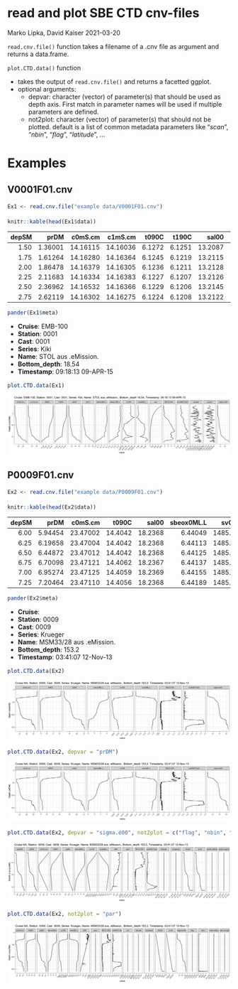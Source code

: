 read and plot SBE CTD cnv-files
================
Marko Lipka, David Kaiser
2021-03-20

`read.cnv.file()` function takes a filename of a .cnv file as argument
and returns a data.frame.

`plot.CTD.data()` function

-   takes the output of `read.cnv.file()` and returns a facetted ggplot.
-   optional arguments:
    -   depvar: character (vector) of parameter(s) that should be used
        as depth axis. First match in parameter names will be used if
        multiple parameters are defined.
    -   not2plot: character (vector) of parameter(s) that should not be
        plotted. default is a list of common metadata parameters like
        “*scan*”, “*nbin*”, “*flag*”, “*latitude*”, …

# Examples

## V0001F01.cnv

``` r
Ex1 <- read.cnv.file("example data/V0001F01.cnv")

knitr::kable(head(Ex1$data))
```

| depSM |    prDM |  c0mS.cm |  c1mS.cm |  t090C |  t190C |   sal00 |   sal11 | sbeox0ML.L | sbeox1ML.L |    svCM | oxsatML.L |     altM |    par |   spar | flECO.AFL | turbWETntu0 | nbf |  upoly0 |  upoly1 |  timeS | scan | sigma.é00 | flag | nbin | header.latitude | header.longitude |
|------:|--------:|---------:|---------:|-------:|-------:|--------:|--------:|-----------:|-----------:|--------:|----------:|---------:|-------:|-------:|----------:|------------:|----:|--------:|--------:|-------:|-----:|----------:|-----:|-----:|----------------:|-----------------:|
|  1.50 | 1.36001 | 14.16115 | 14.16036 | 6.1272 | 6.1251 | 13.2087 | 13.2088 |    8.65394 |    8.74601 | 1447.91 |   7.95670 | 17.55465 | 402.87 | 1012.2 |    1.4015 |     0.29254 |   0 | 0.04206 | 0.04201 | -3.638 |  -86 |   10.3704 |    0 |   92 |        54.25613 |         11.94581 |
|  1.75 | 1.61264 | 14.16280 | 14.16364 | 6.1245 | 6.1219 | 13.2115 | 13.2133 |    8.65493 |    8.72731 | 1447.90 |   7.95708 | 16.83636 | 386.34 | 1241.7 |    1.2540 |     0.29134 |   0 | 0.04205 | 0.04213 | 14.117 |  340 |   10.3727 |    0 |   95 |        54.25613 |         11.94581 |
|  2.00 | 1.86478 | 14.16379 | 14.16305 | 6.1236 | 6.1211 | 13.2128 | 13.2130 |    8.65435 |    8.73503 | 1447.91 |   7.95719 | 16.97811 | 365.78 | 1247.6 |    1.3204 |     0.29062 |   0 | 0.04192 | 0.04212 | 17.178 |  413 |   10.3738 |    0 |   68 |        54.25613 |         11.94581 |
|  2.25 | 2.11683 | 14.16334 | 14.16383 | 6.1227 | 6.1207 | 13.2126 | 13.2138 |    8.65487 |    8.74630 | 1447.91 |   7.95737 | 16.75866 | 336.83 | 1246.8 |    1.3079 |     0.29237 |   0 | 0.04172 | 0.04213 | 18.940 |  456 |   10.3737 |    0 |   34 |        54.25613 |         11.94581 |
|  2.50 | 2.36962 | 14.16532 | 14.16366 | 6.1229 | 6.1206 | 13.2145 | 13.2137 |    8.65615 |    8.72256 | 1447.91 |   7.95724 | 16.53253 | 306.92 | 1250.1 |    1.3161 |     0.29388 |   0 | 0.04189 | 0.04196 | 20.410 |  491 |   10.3752 |    0 |   31 |        54.25613 |         11.94581 |
|  2.75 | 2.62119 | 14.16302 | 14.16275 | 6.1224 | 6.1208 | 13.2122 | 13.2126 |    8.65235 |    8.73113 | 1447.91 |   7.95746 | 16.25545 | 282.55 | 1245.4 |    1.3918 |     0.28734 |   0 | 0.04177 | 0.04188 | 21.853 |  525 |   10.3735 |    0 |   41 |        54.25613 |         11.94581 |

``` r
pander(Ex1$meta)
```

-   **Cruise**: EMB-100
-   **Station**: 0001
-   **Cast**: 0001
-   **Series**: Kiki
-   **Name**: STOL aus .eMission.
-   **Bottom\_depth**: 18.54
-   **Timestamp**: 09:18:13 09-APR-15

<!-- end of list -->

``` r
plot.CTD.data(Ex1)
```

![](README_files/figure-gfm/Example1-1.png)<!-- -->

## P0009F01.cnv

``` r
Ex2 <- read.cnv.file("example data/P0009F01.cnv")

knitr::kable(head(Ex2$data))
```

| depSM |    prDM |  c0mS.cm |   t090C |   sal00 | sbeox0ML.L |    svCM | oxsatML.L |     altM | spar | flECO.AFL | turbWETntu0 | nbf | latitude | longitude |  timeS | scan | sigma.é00 | flag | nbin | header.latitude | header.longitude |
|------:|--------:|---------:|--------:|--------:|-----------:|--------:|----------:|---------:|-----:|----------:|------------:|----:|---------:|----------:|-------:|-----:|----------:|-----:|-----:|----------------:|-----------------:|
|  6.00 | 5.94454 | 23.47002 | 14.4042 | 18.2368 |    6.44049 | 1485.34 |   6.38187 | 120.4128 |    0 |   0.28637 |     0.46429 |   0 |   44.697 |   31.4564 | 15.945 |  384 |   13.2020 |    0 |  710 |        44.69705 |         31.45642 |
|  6.25 | 6.19658 | 23.47004 | 14.4042 | 18.2368 |    6.44113 | 1485.34 |   6.38188 | 123.2926 |    0 |   0.28241 |     0.46385 |   0 |   44.697 |   31.4564 | 29.884 |  718 |   13.2019 |    0 |   17 |        44.69705 |         31.45642 |
|  6.50 | 6.44872 | 23.47012 | 14.4042 | 18.2368 |    6.44125 | 1485.35 |   6.38188 | 131.2332 |    0 |   0.27295 |     0.46274 |   0 |   44.697 |   31.4564 | 30.678 |  737 |   13.2020 |    0 |   19 |        44.69705 |         31.45642 |
|  6.75 | 6.70098 | 23.47121 | 14.4062 | 18.2367 |    6.44137 | 1485.36 |   6.38161 | 129.1096 |    0 |   0.27584 |     0.46556 |   0 |   44.697 |   31.4564 | 31.517 |  757 |   13.2016 |    0 |   23 |        44.69705 |         31.45642 |
|  7.00 | 6.95274 | 23.47125 | 14.4059 | 18.2369 |    6.44155 | 1485.36 |   6.38165 | 126.9133 |    0 |   0.28945 |     0.46188 |   0 |   44.697 |   31.4564 | 32.671 |  785 |   13.2017 |    0 |   34 |        44.69705 |         31.45642 |
|  7.25 | 7.20464 | 23.47110 | 14.4056 | 18.2368 |    6.44189 | 1485.36 |   6.38171 | 135.6922 |    0 |   0.28379 |     0.47353 |   0 |   44.697 |   31.4564 | 34.233 |  823 |   13.2018 |    0 |   36 |        44.69705 |         31.45642 |

``` r
pander(Ex2$meta)
```

-   **Cruise**:
-   **Station**: 0009
-   **Cast**: 0009
-   **Series**: Krueger
-   **Name**: MSM33/28 aus .eMission.
-   **Bottom\_depth**: 153.2
-   **Timestamp**: 03:41:07 12-Nov-13

<!-- end of list -->

``` r
plot.CTD.data(Ex2)
```

![](README_files/figure-gfm/Example2-1.png)<!-- -->

``` r
plot.CTD.data(Ex2, depvar = "prDM")
```

![](README_files/figure-gfm/Example2-2.png)<!-- -->

``` r
plot.CTD.data(Ex2, depvar = "sigma.é00", not2plot = c("flag", "nbin", "nbf", "upoly0", "upoly1"))
```

![](README_files/figure-gfm/Example2-3.png)<!-- -->

``` r
plot.CTD.data(Ex2, not2plot = "par")
```

![](README_files/figure-gfm/Example2-4.png)<!-- -->
